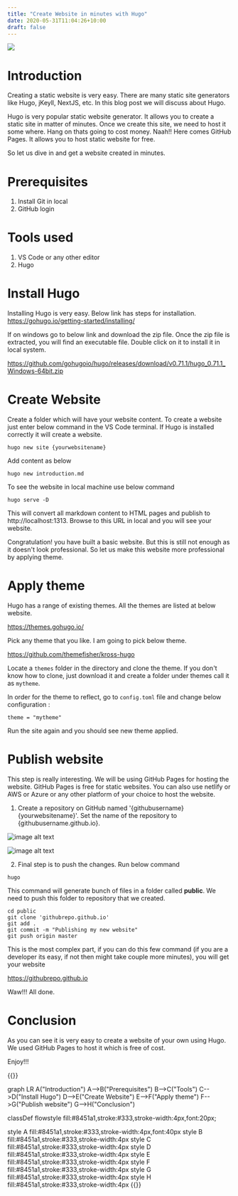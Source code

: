 ```yaml
---
title: "Create Website in minutes with Hugo"
date: 2020-05-31T11:04:26+10:00
draft: false
---
```


[![](https://mermaid.ink/img/eyJjb2RlIjoiam91cm5leVxudGl0bGUgQ3JlYXRlIG15IHdlYnNpdGVcbnNlY3Rpb24gQ3JlYXRlIGNvbnRlbnRcbiAgICBJbnN0YWxsIEh1Z286IDVcbiAgICBDcmVhdGUgd2Vic2l0ZTogNVxuICAgIEFwcGx5IHRoZW1lOiA1XG5zZWN0aW9uIFB1Ymxpc2ggdG8gR2l0SHViIFBhZ2VzXG4gICAgQ3JlYXRlIEdpdEh1YiByZXBvOiA1OiBNZVxuICAgIFB1c2ggdG8gR2l0SHViIHJlcG86IDM6IE1lXG4gICAgVmlldyBteSB3ZXNpdGUgOiA1XG4iLCJtZXJtYWlkIjp7InRoZW1lIjoiZGVmYXVsdCJ9LCJ1cGRhdGVFZGl0b3IiOmZhbHNlfQ)](https://mermaid-js.github.io/mermaid-live-editor/#/edit/eyJjb2RlIjoiam91cm5leVxudGl0bGUgQ3JlYXRlIG15IHdlYnNpdGVcbnNlY3Rpb24gQ3JlYXRlIGNvbnRlbnRcbiAgICBJbnN0YWxsIEh1Z286IDVcbiAgICBDcmVhdGUgd2Vic2l0ZTogNVxuICAgIEFwcGx5IHRoZW1lOiA1XG5zZWN0aW9uIFB1Ymxpc2ggdG8gR2l0SHViIFBhZ2VzXG4gICAgQ3JlYXRlIEdpdEh1YiByZXBvOiA1OiBNZVxuICAgIFB1c2ggdG8gR2l0SHViIHJlcG86IDM6IE1lXG4gICAgVmlldyBteSB3ZXNpdGUgOiA1XG4iLCJtZXJtYWlkIjp7InRoZW1lIjoiZGVmYXVsdCJ9LCJ1cGRhdGVFZGl0b3IiOmZhbHNlfQ)


# Introduction 

Creating a static website is very easy. There are many static site generators like Hugo, jKeyll, NextJS, etc. In this blog post we will discuss about Hugo. 

Hugo is very popular static website generator. It allows you to create a static site in matter of minutes. Once we create this site, we need to host it some where. Hang on thats going to cost money. Naah!! Here comes GitHub Pages. It allows you to host static website for free. 

So let us dive in and get a website created in minutes.


# Prerequisites 

1. Install Git in local 
2. GitHub login 

# Tools used

1. VS Code or any other editor
2. Hugo 

# Install Hugo

Installing Hugo is very easy. Below link has steps for installation.
https://gohugo.io/getting-started/installing/

If on windows go to below link and download the zip file. Once the zip file is extracted, you will find an executable file. Double click on it to install it in local system. 

https://github.com/gohugoio/hugo/releases/download/v0.71.1/hugo_0.71.1_Windows-64bit.zip

# Create Website 

Create a folder which will have your website content. To create a website just enter below command in the VS Code terminal. If Hugo is installed correctly it will create a website.

```
hugo new site {yourwebsitename}
```
Add content as below
```
hugo new introduction.md
```
To see the website in local machine use below command
```
hugo serve -D
```
This will convert all markdown content to HTML pages and publish to http://localhost:1313. Browse to this URL in local and you will see your website. 

Congratulation! you have built a basic website. But this is still not enough as it doesn't look professional. So let us make this website more professional by applying theme. 

# Apply theme

Hugo has a range of existing themes. All the themes are listed at below website. 

https://themes.gohugo.io/

Pick any theme that you like. I am going to pick below theme. 

https://github.com/themefisher/kross-hugo

Locate a ```themes``` folder in the directory and clone the theme. If you don't know how to clone, just download it and create a folder under themes call it as ```mytheme```. 

In order for the theme to reflect, go to ```config.toml``` file and change below configuration :

```
theme = "mytheme"
```

Run the site again and you should see new theme applied.

# Publish website

This step is really interesting. We will be using GitHub Pages for hosting the website. GitHub Pages is free for static websites. You can also use netlify or AWS or Azure or any other platform of your choice to host the website. 

1. Create a repository on GitHub named '{githubusername}{yourwebsitename}'. Set the name of the repository to {githubusername.github.io}.

![image alt text](/CreateNewGitHubRepo.PNG)

![image alt text](/SetGitHubPagesSetting.PNG)

2. Final step is to push the changes. Run below command

```
hugo
```

This command will generate bunch of files in a folder called **public**. We need to push this folder to repository that we created. 

```
cd public
git clone 'githubrepo.github.io'
git add .
git commit -m "Publishing my new website"
git push origin master
```
This is the most complex part, if you can do this few command (if you are a developer its easy, if not then might take couple more minutes), you will get your website 

https://githubrepo.github.io

Waw!!! All done.


# Conclusion

As you can see it is very easy to create a website of your own using Hugo. We used GitHub Pages to host it which is free of cost. 

Enjoy!!!


{{<mermaid>}}

graph LR
  A("Introduction")
  A-->B("Prerequisites")
  B-->C("Tools")
  C-->D("Install Hugo")
  D-->E("Create Website")
  E-->F("Apply theme")
  F-->G("Publish website")
  G-->H("Conclusion")

  classDef flowstyle fill:#8451a1,stroke:#333,stroke-width:4px,font:20px;

  style A fill:#8451a1,stroke:#333,stroke-width:4px,font:40px
  style B fill:#8451a1,stroke:#333,stroke-width:4px
  style C fill:#8451a1,stroke:#333,stroke-width:4px
  style D fill:#8451a1,stroke:#333,stroke-width:4px
  style E fill:#8451a1,stroke:#333,stroke-width:4px
  style F fill:#8451a1,stroke:#333,stroke-width:4px
  style G fill:#8451a1,stroke:#333,stroke-width:4px
  style H fill:#8451a1,stroke:#333,stroke-width:4px
{{</mermaid>}}

